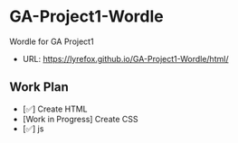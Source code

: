 # GA-Project1-Wordle

Wordle for GA Project1
- URL: https://lyrefox.github.io/GA-Project1-Wordle/html/
## Work Plan
- [✅] Create HTML
- [Work in Progress] Create CSS
- [✅] js